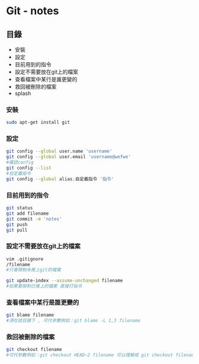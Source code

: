 # Git - notes
## 目錄

* 安裝
* 設定
* 目前用到的指令
* 設定不需要放在git上的檔案
* 查看檔案中某行是誰更變的
* 救回被刪除的檔案
* splash

### 安裝
``` sh 
sudo apt-get install git
```
### 設定
``` sh 
git config --global user.name 'username'
git config --global user.email 'username@wefwe'
#確認config
git config --list
#自定義指令
git config --global alias.自定義指令 '指令'
```
### 目前用到的指令
``` sh
git status
git add filename
git commit -m 'notes'
git push
git pull
```
### 設定不需要放在git上的檔案
``` sh
vim .gitignore
/filename
#只會限制未推上git的檔案

git update-index --assume-unchanged filename
#如果要限制已推上的檔案 直接打指令
```
### 查看檔案中某行是誰更變的
``` sh
git blame filename
#須在該目錄下 , 可代參數例如：git blame -L 1,3 filename
```
### 救回被刪除的檔案
``` sh
git checkout filename
#可代參數例如：git checkout HEAD~2 filename 可以理解成 git checkout filename 並git add filename & git commit
```
### 
